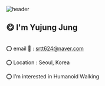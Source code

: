 ![header](https://capsule-render.vercel.app/api?type=venom&height=140&color=gradient&text=YU%20JUNG&section=header&reversal=false&fontSize=26&rotate=0&descAlign=50&desc=yujung24&descSize=10&textBg=false&descAlignY=63&fontAlign=50)


## :yum: I'm Yujung Jung 


<div>
  
  <br> :o: email :email: : srtt624@naver.com
  
  :o: Location : Seoul, Korea

  :o: I’m interested in Humanoid Walking

  <!-- <br> [![Top Langs](https://github-readme-stats.vercel.app/api/top-langs/?username=yujung24&layout=compact)](https://github.com/yujung24/github-readme-stats) <br> -->
  
</div>
  

  




<!--
**yujung24/yujung24** is a ✨ _special_ ✨ repository because its `README.md` (this file) appears on your GitHub profile.

Here are some ideas to get you started:

- 🔭 I’m currently working on ...
- 🌱 I’m currently learning ...
- 👯 I’m looking to collaborate on ...
- 🤔 I’m looking for help with ...
- 💬 Ask me about ...
- 📫 How to reach me: ...
- 😄 Pronouns: ...
- ⚡ Fun fact: ...
-->

